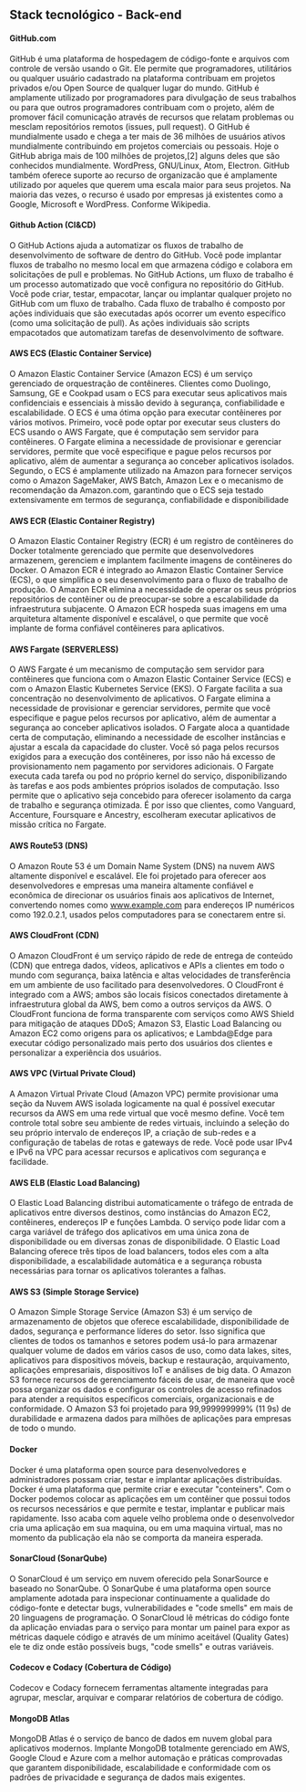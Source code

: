 ## Stack tecnológico - Back-end

#### GitHub.com
GitHub é uma plataforma de hospedagem de código-fonte e arquivos com controle de versão usando o Git. Ele permite que programadores, utilitários ou qualquer usuário cadastrado na plataforma contribuam em projetos privados e/ou Open Source de qualquer lugar do mundo. GitHub é amplamente utilizado por programadores para divulgação de seus trabalhos ou para que outros programadores contribuam com o projeto, além de promover fácil comunicação através de recursos que relatam problemas ou mesclam repositórios remotos (issues, pull request).
O GitHub é mundialmente usado e chega a ter mais de 36 milhões de usuários ativos mundialmente contribuindo em projetos comerciais ou pessoais. Hoje o GitHub abriga mais de 100 milhões de projetos,[2] alguns deles que são conhecidos mundialmente. WordPress, GNU/Linux, Atom, Electron. GitHub também oferece suporte ao recurso de organizacão que é amplamente utilizado por aqueles que querem uma escala maior para seus projetos. Na maioria das vezes, o recurso é usado por empresas já existentes como a Google, Microsoft e WordPress. Conforme Wikipedia.

#### Github Action (CI&CD)
O GitHub Actions ajuda a automatizar os fluxos de trabalho de desenvolvimento de software de dentro do GitHub. Você pode implantar fluxos de trabalho no mesmo local em que armazena código e colabora em solicitações de pull e problemas.
No GitHub Actions, um fluxo de trabalho é um processo automatizado que você configura no repositório do GitHub. Você pode criar, testar, empacotar, lançar ou implantar qualquer projeto no GitHub com um fluxo de trabalho.
Cada fluxo de trabalho é composto por ações individuais que são executadas após ocorrer um evento específico (como uma solicitação de pull). As ações individuais são scripts empacotados que automatizam tarefas de desenvolvimento de software.

#### AWS ECS (Elastic Container Service)
O Amazon Elastic Container Service (Amazon ECS) é um serviço gerenciado de orquestração de contêineres. Clientes como Duolingo, Samsung, GE e Cookpad usam o ECS para executar seus aplicativos mais confidenciais e essenciais à missão devido à segurança, confiabilidade e escalabilidade.
O ECS é uma ótima opção para executar contêineres por vários motivos. Primeiro, você pode optar por executar seus clusters do ECS usando o AWS Fargate, que é computação sem servidor para contêineres. O Fargate elimina a necessidade de provisionar e gerenciar servidores, permite que você especifique e pague pelos recursos por aplicativo, além de aumentar a segurança ao conceber aplicativos isolados. Segundo, o ECS é amplamente utilizado na Amazon para fornecer serviços como o Amazon SageMaker, AWS Batch, Amazon Lex e o mecanismo de recomendação da Amazon.com, garantindo que o ECS seja testado extensivamente em termos de segurança, confiabilidade e disponibilidade

#### AWS ECR (Elastic Container Registry)
O Amazon Elastic Container Registry (ECR) é um registro de contêineres do Docker totalmente gerenciado que permite que desenvolvedores armazenem, gerenciem e implantem facilmente imagens de contêineres do Docker. O Amazon ECR é integrado ao Amazon Elastic Container Service (ECS), o que simplifica o seu desenvolvimento para o fluxo de trabalho de produção. O Amazon ECR elimina a necessidade de operar os seus próprios repositórios de contêiner ou de preocupar-se sobre a escalabilidade da infraestrutura subjacente. O Amazon ECR hospeda suas imagens em uma arquitetura altamente disponível e escalável, o que permite que você implante de forma confiável contêineres para aplicativos.

#### AWS Fargate (SERVERLESS)
O AWS Fargate é um mecanismo de computação sem servidor para contêineres que funciona com o Amazon Elastic Container Service (ECS) e com o Amazon Elastic Kubernetes Service (EKS). O Fargate facilita a sua concentração no desenvolvimento de aplicativos. O Fargate elimina a necessidade de provisionar e gerenciar servidores, permite que você especifique e pague pelos recursos por aplicativo, além de aumentar a segurança ao conceber aplicativos isolados.
O Fargate aloca a quantidade certa de computação, eliminando a necessidade de escolher instâncias e ajustar a escala da capacidade do cluster. Você só paga pelos recursos exigidos para a execução dos contêineres, por isso não há excesso de provisionamento nem pagamento por servidores adicionais. O Fargate executa cada tarefa ou pod no próprio kernel do serviço, disponibilizando às tarefas e aos pods ambientes próprios isolados de computação. Isso permite que o aplicativo seja concebido para oferecer isolamento da carga de trabalho e segurança otimizada. É por isso que clientes, como Vanguard, Accenture, Foursquare e Ancestry, escolheram executar aplicativos de missão crítica no Fargate.

#### AWS Route53 (DNS)
O Amazon Route 53 é um Domain Name System (DNS) na nuvem AWS altamente disponível e escalável. Ele foi projetado para oferecer aos desenvolvedores e empresas uma maneira altamente confiável e econômica de direcionar os usuários finais aos aplicativos de Internet, convertendo nomes como www.example.com para endereços IP numéricos como 192.0.2.1, usados pelos computadores para se conectarem entre si.

#### AWS CloudFront (CDN)
O Amazon CloudFront é um serviço rápido de rede de entrega de conteúdo (CDN) que entrega dados, vídeos, aplicativos e APIs a clientes em todo o mundo com segurança, baixa latência e altas velocidades de transferência em um ambiente de uso facilitado para desenvolvedores. O CloudFront é integrado com a AWS; ambos são locais físicos conectados diretamente à infraestrutura global da AWS, bem como a outros serviços da AWS. O CloudFront funciona de forma transparente com serviços como AWS Shield para mitigação de ataques DDoS; Amazon S3, Elastic Load Balancing ou Amazon EC2 como origens para os aplicativos; e Lambda@Edge para executar código personalizado mais perto dos usuários dos clientes e personalizar a experiência dos usuários.

#### AWS VPC (Virtual Private Cloud)
A Amazon Virtual Private Cloud (Amazon VPC) permite provisionar uma seção da Nuvem AWS isolada logicamente na qual é possível executar recursos da AWS em uma rede virtual que você mesmo define. Você tem controle total sobre seu ambiente de redes virtuais, incluindo a seleção do seu próprio intervalo de endereços IP, a criação de sub-redes e a configuração de tabelas de rotas e gateways de rede. Você pode usar IPv4 e IPv6 na VPC para acessar recursos e aplicativos com segurança e facilidade.

#### AWS ELB (Elastic Load Balancing)
O Elastic Load Balancing distribui automaticamente o tráfego de entrada de aplicativos entre diversos destinos, como instâncias do Amazon EC2, contêineres, endereços IP e funções Lambda. O serviço pode lidar com a carga variável de tráfego dos aplicativos em uma única zona de disponibilidade ou em diversas zonas de disponibilidade. O Elastic Load Balancing oferece três tipos de load balancers, todos eles com a alta disponibilidade, a escalabilidade automática e a segurança robusta necessárias para tornar os aplicativos tolerantes a falhas.

#### AWS S3 (Simple Storage Service)
O Amazon Simple Storage Service (Amazon S3) é um serviço de armazenamento de objetos que oferece escalabilidade, disponibilidade de dados, segurança e performance líderes do setor. Isso significa que clientes de todos os tamanhos e setores podem usá-lo para armazenar qualquer volume de dados em vários casos de uso, como data lakes, sites, aplicativos para dispositivos móveis, backup e restauração, arquivamento, aplicações empresariais, dispositivos IoT e análises de big data. O Amazon S3 fornece recursos de gerenciamento fáceis de usar, de maneira que você possa organizar os dados e configurar os controles de acesso refinados para atender a requisitos específicos comerciais, organizacionais e de conformidade. O Amazon S3 foi projetado para 99,999999999% (11 9s) de durabilidade e armazena dados para milhões de aplicações para empresas de todo o mundo.

#### Docker
Docker é uma plataforma open source para desenvolvedores e administradores possam criar, testar e implantar aplicações distribuídas.
Docker é uma plataforma que permite criar e executar "conteiners". Com o Docker podemos colocar as aplicações em um contêiner que possui todos os recursos necessários e que permite e testar, implantar e publicar mais rapidamente. Isso acaba com aquele velho problema onde o desenvolvedor cria uma aplicação em sua maquina, ou em uma maquina virtual, mas no momento da publicação ela não se comporta da maneira esperada.

#### SonarCloud (SonarQube)
O SonarCloud é um serviço em nuvem oferecido pela SonarSource e baseado no SonarQube. O SonarQube é uma plataforma open source amplamente adotada para inspecionar continuamente a qualidade do código-fonte e detectar bugs, vulnerabilidades e "code smells" em mais de 20 linguagens de programação.
O SonarCloud lê métricas do código fonte da aplicação enviadas para o serviço para montar um painel para expor as métricas daquele código e através de um mínimo aceitável (Quality Gates) ele te diz onde estão possíveis bugs, "code smells" e outras variáveis.

#### Codecov e Codacy (Cobertura de Código)
Codecov e Codacy fornecem ferramentas altamente integradas para agrupar, mesclar, arquivar e comparar relatórios de cobertura de código.

#### MongoDB Atlas
MongoDB Atlas é o serviço de banco de dados em nuvem global para aplicativos modernos. Implante MongoDB totalmente gerenciado em AWS, Google Cloud e Azure com a melhor automação e práticas comprovadas que garantem disponibilidade, escalabilidade e conformidade com os padrões de privacidade e segurança de dados mais exigentes.
